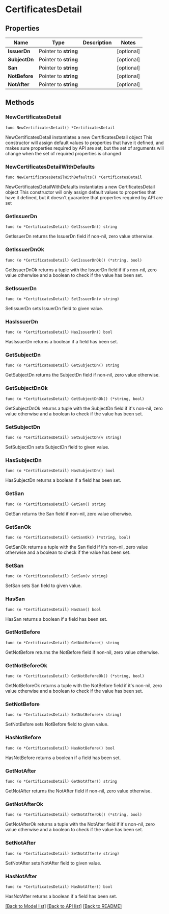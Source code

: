 # CertificatesDetail

## Properties

Name | Type | Description | Notes
------------ | ------------- | ------------- | -------------
**IssuerDn** | Pointer to **string** |  | [optional] 
**SubjectDn** | Pointer to **string** |  | [optional] 
**San** | Pointer to **string** |  | [optional] 
**NotBefore** | Pointer to **string** |  | [optional] 
**NotAfter** | Pointer to **string** |  | [optional] 

## Methods

### NewCertificatesDetail

`func NewCertificatesDetail() *CertificatesDetail`

NewCertificatesDetail instantiates a new CertificatesDetail object
This constructor will assign default values to properties that have it defined,
and makes sure properties required by API are set, but the set of arguments
will change when the set of required properties is changed

### NewCertificatesDetailWithDefaults

`func NewCertificatesDetailWithDefaults() *CertificatesDetail`

NewCertificatesDetailWithDefaults instantiates a new CertificatesDetail object
This constructor will only assign default values to properties that have it defined,
but it doesn't guarantee that properties required by API are set

### GetIssuerDn

`func (o *CertificatesDetail) GetIssuerDn() string`

GetIssuerDn returns the IssuerDn field if non-nil, zero value otherwise.

### GetIssuerDnOk

`func (o *CertificatesDetail) GetIssuerDnOk() (*string, bool)`

GetIssuerDnOk returns a tuple with the IssuerDn field if it's non-nil, zero value otherwise
and a boolean to check if the value has been set.

### SetIssuerDn

`func (o *CertificatesDetail) SetIssuerDn(v string)`

SetIssuerDn sets IssuerDn field to given value.

### HasIssuerDn

`func (o *CertificatesDetail) HasIssuerDn() bool`

HasIssuerDn returns a boolean if a field has been set.

### GetSubjectDn

`func (o *CertificatesDetail) GetSubjectDn() string`

GetSubjectDn returns the SubjectDn field if non-nil, zero value otherwise.

### GetSubjectDnOk

`func (o *CertificatesDetail) GetSubjectDnOk() (*string, bool)`

GetSubjectDnOk returns a tuple with the SubjectDn field if it's non-nil, zero value otherwise
and a boolean to check if the value has been set.

### SetSubjectDn

`func (o *CertificatesDetail) SetSubjectDn(v string)`

SetSubjectDn sets SubjectDn field to given value.

### HasSubjectDn

`func (o *CertificatesDetail) HasSubjectDn() bool`

HasSubjectDn returns a boolean if a field has been set.

### GetSan

`func (o *CertificatesDetail) GetSan() string`

GetSan returns the San field if non-nil, zero value otherwise.

### GetSanOk

`func (o *CertificatesDetail) GetSanOk() (*string, bool)`

GetSanOk returns a tuple with the San field if it's non-nil, zero value otherwise
and a boolean to check if the value has been set.

### SetSan

`func (o *CertificatesDetail) SetSan(v string)`

SetSan sets San field to given value.

### HasSan

`func (o *CertificatesDetail) HasSan() bool`

HasSan returns a boolean if a field has been set.

### GetNotBefore

`func (o *CertificatesDetail) GetNotBefore() string`

GetNotBefore returns the NotBefore field if non-nil, zero value otherwise.

### GetNotBeforeOk

`func (o *CertificatesDetail) GetNotBeforeOk() (*string, bool)`

GetNotBeforeOk returns a tuple with the NotBefore field if it's non-nil, zero value otherwise
and a boolean to check if the value has been set.

### SetNotBefore

`func (o *CertificatesDetail) SetNotBefore(v string)`

SetNotBefore sets NotBefore field to given value.

### HasNotBefore

`func (o *CertificatesDetail) HasNotBefore() bool`

HasNotBefore returns a boolean if a field has been set.

### GetNotAfter

`func (o *CertificatesDetail) GetNotAfter() string`

GetNotAfter returns the NotAfter field if non-nil, zero value otherwise.

### GetNotAfterOk

`func (o *CertificatesDetail) GetNotAfterOk() (*string, bool)`

GetNotAfterOk returns a tuple with the NotAfter field if it's non-nil, zero value otherwise
and a boolean to check if the value has been set.

### SetNotAfter

`func (o *CertificatesDetail) SetNotAfter(v string)`

SetNotAfter sets NotAfter field to given value.

### HasNotAfter

`func (o *CertificatesDetail) HasNotAfter() bool`

HasNotAfter returns a boolean if a field has been set.


[[Back to Model list]](../README.md#documentation-for-models) [[Back to API list]](../README.md#documentation-for-api-endpoints) [[Back to README]](../README.md)


